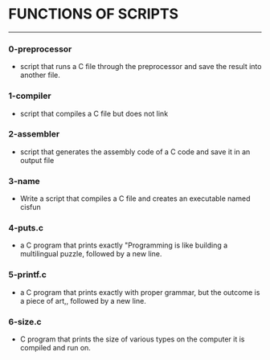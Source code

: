 
# FUNCTIONS OF SCRIPTS
---

### 0-preprocessor
- script that runs a C file through the preprocessor and save the result into another file.

### 1-compiler
- script that compiles a C file but does not link

### 2-assembler
- script that generates the assembly code of a C code and save it in an output file

### 3-name
- Write a script that compiles a C file and creates an executable named cisfun

### 4-puts.c
- a C program that prints exactly "Programming is like building a multilingual puzzle, followed by a new line.

### 5-printf.c
- a C program that prints exactly with proper grammar, but the outcome is a piece of art,, followed by a new line.

### 6-size.c
- C program that prints the size of various types on the computer it is compiled and run on.
